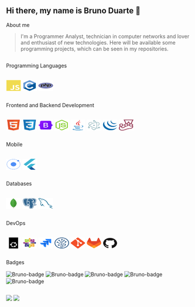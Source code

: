 ## Hi there, my name is Bruno Duarte 👋

About me

>I'm a Programmer Analyst, technician in computer networks and lover and enthusiast of new technologies. Here will be available some  programming projects, which can be seen in my repositories.

##

Programming Languages

<div style="display: inline_block"><br>
  <img align="center" alt="Bruno-Js" height="30" width="40" src="https://raw.githubusercontent.com/devicons/devicon/master/icons/javascript/javascript-plain.svg">
  <img align="center" alt="Bruno-c" height="30" width="40" src="https://raw.githubusercontent.com/devicons/devicon/master/icons/c/c-original.svg">
  <img align="center" alt="Bruno-Php" height="30" width="40" src="https://raw.githubusercontent.com/devicons/devicon/master/icons/php/php-original.svg">
  <!-- <img align="center" alt="Bruno-py" height="30" width="40" src="https://raw.githubusercontent.com/devicons/devicon/master/icons/python/python-original.svg"> 
  <img align="center" alt="Bruno-bash" height="30" width="40" src="https://raw.githubusercontent.com/devicons/devicon/master/icons/bash/bash-original.svg"> -->
</div>

##

Frontend and Backend Development
<div style="display: inline_block"><br>
  <img align="center" alt="Bruno-HTML" height="30" width="40" src="https://raw.githubusercontent.com/devicons/devicon/master/icons/html5/html5-original.svg">
  <img align="center" alt="Bruno-CSS" height="30" width="40" src="https://raw.githubusercontent.com/devicons/devicon/master/icons/css3/css3-original.svg">
  <img align="center" alt="Bruno-Bs" height="30" width="40" src="https://raw.githubusercontent.com/devicons/devicon/master/icons/bootstrap/bootstrap-original.svg">
  <img align="center" alt="Bruno-Nj" height="30" width="40" src="https://raw.githubusercontent.com/devicons/devicon/master/icons/nodejs/nodejs-plain.svg">
  <img align="center" alt="Bruno-Nj" height="30" width="40" src="https://raw.githubusercontent.com/devicons/devicon/master/icons/java/java-original.svg">
  <img align="center" alt="Bruno-electron" height="30" width="40" src="https://raw.githubusercontent.com/devicons/devicon/master/icons/electron/electron-original.svg">
  <img align="center" alt="Bruno-Jq" height="30" width="40" src="https://raw.githubusercontent.com/devicons/devicon/master/icons/jquery/jquery-original.svg">
  <img align="center" alt="Bruno-Jq" height="30" width="40" src="https://raw.githubusercontent.com/devicons/devicon/master/icons/jest/jest-plain.svg">
</div>

##

Mobile
<div style="display: inline_block"><br>
  <img align="center" alt="Bruno-Mdb" height="30" width="40" src="https://raw.githubusercontent.com/devicons/devicon/master/icons/ionic/ionic-original.svg">
  <!-- <img align="center" alt="Bruno-Pg" height="30" width="40" src="https://raw.githubusercontent.com/devicons/devicon/master/icons/angularjs/angularjs-original.svg"> -->
  <img align="center" alt="Bruno-Mysql" height="30" width="40" src="https://raw.githubusercontent.com/devicons/devicon/master/icons/flutter/flutter-original.svg">  
</div>

##

Databases
<div style="display: inline_block"><br>
  <img align="center" alt="Bruno-Mdb" height="30" width="40" src="https://raw.githubusercontent.com/devicons/devicon/master/icons/mongodb/mongodb-original.svg">
  <img align="center" alt="Bruno-Pg" height="30" width="40" src="https://raw.githubusercontent.com/devicons/devicon/master/icons/postgresql/postgresql-plain.svg">
  <img align="center" alt="Bruno-Mysql" height="30" width="40" src="https://raw.githubusercontent.com/devicons/devicon/master/icons/mysql/mysql-original.svg">  
</div>

##

DevOps
<div style="display: inline_block"><br>
  <img align="center" alt="Bruno-Ubuntu" height="30" width="40" src="https://raw.githubusercontent.com/devicons/devicon/master/icons/ubuntu/ubuntu-plain.svg">
  <img align="center" alt="Bruno-Centos" height="30" width="40" src="https://raw.githubusercontent.com/devicons/devicon/master/icons/centos/centos-original.svg">
  <img align="center" alt="Bruno-Jira" height="30" width="40" src="https://raw.githubusercontent.com/devicons/devicon/master/icons/jira/jira-original.svg">
   <img align="center" alt="Bruno-GitLab" height="30" width="40" src="https://raw.githubusercontent.com/devicons/devicon/master/icons/sourcetree/sourcetree-original.svg">
  <img align="center" alt="Bruno-Git" height="30" width="40" src="https://raw.githubusercontent.com/devicons/devicon/master/icons/git/git-original.svg">
  <img align="center" alt="Bruno-GitLab" height="30" width="40" src="https://raw.githubusercontent.com/devicons/devicon/master/icons/gitlab/gitlab-original.svg">
  <img align="center" alt="Bruno-Github" height="30" width="40" src="https://raw.githubusercontent.com/devicons/devicon/master/icons/github/github-original.svg">
</div>

##

Badges
<div>
  <img align="center" alt="Bruno-badge" height="140" width="140" src="https://user-images.githubusercontent.com/99764860/217390876-988ecd48-dd4c-4e2d-af32-b770379a3c4d.png">
  <img align="center" alt="Bruno-badge" height="120" width="120" src="https://github.com/Brunodkali/Brunodkali/assets/99764860/5cfcef16-663d-4517-91c6-007f618f833a">
  <img align="center" alt="Bruno-badge" height="120" width="120" src="https://user-images.githubusercontent.com/99764860/213535900-1398a909-18c6-41ce-8000-a1d3b3125933.png">
  <img align="center" alt="Bruno-badge" height="120" width="120" src="https://user-images.githubusercontent.com/99764860/213535305-8b6246e1-8ea5-4362-95af-f317a084a9c3.png">
  <img align="center" alt="Bruno-badge" height="120" width="120" src="https://user-images.githubusercontent.com/99764860/222443869-1d39df67-6e6a-4d8b-83ea-e24b0b343ae6.png">
</div>

##

<div>
  <img height="150em" src="https://github-readme-stats.vercel.app/api?username=Brunodkali&show_icons=true&theme=dracula&include_all_commits=true&count_private=true"/> 
  <img height="150em" src="https://github-readme-stats.vercel.app/api/top-langs/?username=Brunodkali&layout=compact&langs_count=6&theme=dracula"/>
</div>
